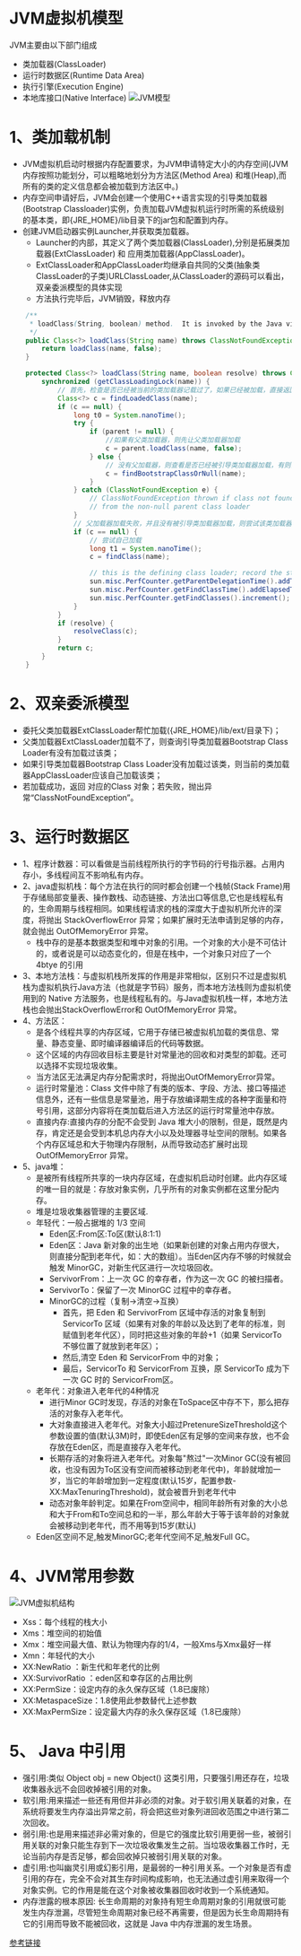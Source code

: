 # JVM虚拟机模型
JVM主要由以下部门组成
- 类加载器(ClassLoader)
- 运行时数据区(Runtime Data Area)
- 执行引擎(Execution Engine)
- 本地库接口(Native Interface)
![JVM模型](images/JVM模型.png)


# 1、类加载机制
- JVM虚拟机启动时根据内存配置要求，为JVM申请特定大小的内存空间(JVM内存按照功能划分，可以粗略地划分为方法区(Method Area) 
和堆(Heap),而所有的类的定义信息都会被加载到方法区中。)
- 内存空间申请好后，JVM会创建一个使用C++语言实现的引导类加载器(Bootstrap Classloader)实例，负责加载JVM虚拟机运行时所需的系统级别的基本类，即{JRE_HOME}/lib目录下的jar包和配置到内存。
- 创建JVM启动器实例Launcher,并获取类加载器。
    - Launcher的内部，其定义了两个类加载器(ClassLoader),分别是拓展类加载器(ExtClassLoader) 和 应用类加载器(AppClassLoader)。
    - ExtClassLoader和AppClassLoader均继承自共同的父类(抽象类ClassLoader的子类)URLClassLoader,从ClassLoader的源码可以看出，双亲委派模型的具体实现
    - 方法执行完毕后，JVM销毁，释放内存
```java
    /**
     * loadClass(String, boolean) method.  It is invoked by the Java virtual machine to resolve class references. 
     */
    public Class<?> loadClass(String name) throws ClassNotFoundException {
        return loadClass(name, false);
    }

    protected Class<?> loadClass(String name, boolean resolve) throws ClassNotFoundException {
        synchronized (getClassLoadingLock(name)) {
            // 首先，检查是否已经被当前的类加载器记载过了，如果已经被加载，直接返回对应的Class<T>实例
            Class<?> c = findLoadedClass(name);
            if (c == null) {
                long t0 = System.nanoTime();
                try {
                    if (parent != null) {
                        //如果有父类加载器，则先让父类加载器加载
                        c = parent.loadClass(name, false);
                    } else {
                        // 没有父加载器，则查看是否已经被引导类加载器加载，有则直接返回
                        c = findBootstrapClassOrNull(name);
                    }
                } catch (ClassNotFoundException e) {
                    // ClassNotFoundException thrown if class not found
                    // from the non-null parent class loader
                }
                // 父加载器加载失败，并且没有被引导类加载器加载，则尝试该类加载器自己尝试加载
                if (c == null) {
                    // 尝试自己加载
                    long t1 = System.nanoTime();
                    c = findClass(name);

                    // this is the defining class loader; record the stats
                    sun.misc.PerfCounter.getParentDelegationTime().addTime(t1 - t0);
                    sun.misc.PerfCounter.getFindClassTime().addElapsedTimeFrom(t1);
                    sun.misc.PerfCounter.getFindClasses().increment();
                }
            }
            if (resolve) {
                resolveClass(c);
            }
            return c;
        }
    }
```
# 2、双亲委派模型
- 委托父类加载器ExtClassLoader帮忙加载({JRE_HOME}/lib/ext/目录下)；
- 父类加载器ExtClassLoader加载不了，则查询引导类加载器Bootstrap Class Loader有没有加载过该类；
- 如果引导类加载器Bootstrap Class Loader没有加载过该类，则当前的类加载器AppClassLoader应该自己加载该类；
- 若加载成功，返回 对应的Class<T> 对象；若失败，抛出异常“ClassNotFoundException”。

# 3、运行时数据区
- 1、程序计数器：可以看做是当前线程所执行的字节码的行号指示器。占用内存小，多线程间互不影响私有内存。
- 2、java虚拟机栈：每个方法在执行的同时都会创建一个栈帧(Stack  Frame)用于存储局部变量表、操作数栈、动态链接、方法出口等信息,它也是线程私有的，生命周期与线程相同。如果线程请求的栈的深度大于虚拟机所允许的深度，将抛出 StackOverflowError 异常；如果扩展时无法申请到足够的内存，就会抛出 OutOfMemoryError 异常。
    - 栈中存的是基本数据类型和堆中对象的引用。一个对象的大小是不可估计的，或者说是可以动态变化的，但是在栈中，一个对象只对应了一个 4btye 的引用
- 3、本地方法栈：与虚拟机栈所发挥的作用是非常相似，区别只不过是虚拟机栈为虚拟机执行Java方法（也就是字节码）服务，而本地方法栈则为虚拟机使用到的 Native 方法服务，也是线程私有的。与Java虚拟机栈一样，本地方法栈也会抛出StackOverflowError和 OutOfMemoryError 异常。
- 4、方法区：
  - 是各个线程共享的内存区域，它用于存储已被虚拟机加载的类信息、常量、静态变量、即时编译器编译后的代码等数据。
  - 这个区域的内存回收目标主要是针对常量池的回收和对类型的卸载。还可以选择不实现垃圾收集。
  - 当方法区无法满足内存分配需求时，将抛出OutOfMemoryError异常。
  - 运行时常量池：Class 文件中除了有类的版本、字段、方法、接口等描述信息外，还有一些信息是常量池，用于存放编译期生成的各种字面量和符号引用，这部分内容将在类加载后进入方法区的运行时常量池中存放。
  - 直接内存:直接内存的分配不会受到 Java 堆大小的限制，但是，既然是内存，肯定还是会受到本机总内存大小以及处理器寻址空间的限制。如果各个内存区域总和大于物理内存限制，从而导致动态扩展时出现 OutOfMemoryError 异常。
- 5、java堆：
  - 是被所有线程所共享的一块内存区域，在虚拟机启动时创建。此内存区域的唯一目的就是：存放对象实例，几乎所有的对象实例都在这里分配内存。
  - 堆是垃圾收集器管理的主要区域.
  - 年轻代：一般占据堆的 1/3 空间
    - Eden区:From区:To区(默认8:1:1)
    - Eden区：Java 新对象的出生地（如果新创建的对象占用内存很大，则直接分配到老年代，如：大的数组）。当Eden区内存不够的时候就会触发 MinorGC，对新生代区进行一次垃圾回收。
    - ServivorFrom：上一次 GC 的幸存者，作为这一次 GC 的被扫描者。
    - ServivorTo：保留了一次 MinorGC 过程中的幸存者。
    - MinorGC的过程（复制->清空->互换）
      - 首先，把 Eden 和 ServivorFrom 区域中存活的对象复制到 ServicorTo 区域（如果有对象的年龄以及达到了老年的标准，则赋值到老年代区），同时把这些对象的年龄+1（如果 ServicorTo 不够位置了就放到老年区）；
      - 然后,清空 Eden 和 ServicorFrom 中的对象；
      - 最后，ServicorTo 和 ServicorFrom 互换，原 ServicorTo 成为下一次 GC 时的 ServicorFrom区。
  - 老年代：对象进入老年代的4种情况
    - 进行Minor GC时发现，存活的对象在ToSpace区中存不下，那么把存活的对象存入老年代。
    - 大对象直接进入老年代。对象大小超过PretenureSizeThreshold这个参数设置的值(默认3M)时，即使Eden区有足够的空间来存放，也不会存放在Eden区，而是直接存入老年代。
    - 长期存活的对象将进入老年代。对象每"熬过"一次Minor GC(没有被回收，也没有因为To区没有空间而被移动到老年代中)，年龄就增加一岁，当它的年龄增加到一定程度(默认15岁，配置参数-XX:MaxTenuringThreshold)，就会被晋升到老年代中
    - 动态对象年龄判定。如果在From空间中，相同年龄所有对象的大小总和大于From和To空间总和的一半，那么年龄大于等于该年龄的对象就会被移动到老年代，而不用等到15岁(默认)
  - Eden区空间不足,触发MinorGC;老年代空间不足,触发Full GC。
# 4、JVM常用参数
![JVM虚拟机结构](images/JVM虚拟机结构.png)
- Xss：每个线程的栈大小
- Xms：堆空间的初始值
- Xmx：堆空间最大值、默认为物理内存的1/4，一般Xms与Xmx最好一样
- Xmn：年轻代的大小
- XX:NewRatio ：新生代和年老代的比例
- XX:SurvivorRatio ：eden区和幸存区的占用比例
- XX:PermSize：设定内存的永久保存区域（1.8已废除）
- XX:MetaspaceSize：1.8使用此参数替代上述参数
- XX:MaxPermSize：设定最大内存的永久保存区域（1.8已废除）
# 5、 Java 中引用
- 强引用:类似 Object obj = new Object() 这类引用，只要强引用还存在，垃圾收集器永远不会回收掉被引用的对象。
- 软引用:用来描述一些还有用但并非必须的对象。对于软引用关联着的对象，在系统将要发生内存溢出异常之前，将会把这些对象列进回收范围之中进行第二次回收。
- 弱引用:也是用来描述非必需对象的，但是它的强度比软引用更弱一些，被弱引用关联的对象只能生存到下一次垃圾收集发生之前。当垃圾收集器工作时，无论当前内存是否足够，都会回收掉只被弱引用关联的对象。
- 虚引用:也叫幽灵引用或幻影引用，是最弱的一种引用关系。一个对象是否有虚引用的存在，完全不会对其生存时间构成影响，也无法通过虚引用来取得一个对象实例。它的作用是能在这个对象被收集器回收时收到一个系统通知。
- 内存泄露的根本原因:
长生命周期的对象持有短生命周期对象的引用就很可能发生内存泄漏，尽管短生命周期对象已经不再需要，但是因为长生命周期持有它的引用而导致不能被回收，这就是 Java 中内存泄漏的发生场景。

[参考链接](https://mp.weixin.qq.com/s/ksRa2rQYrCnjzrKVBbLSxQ)   